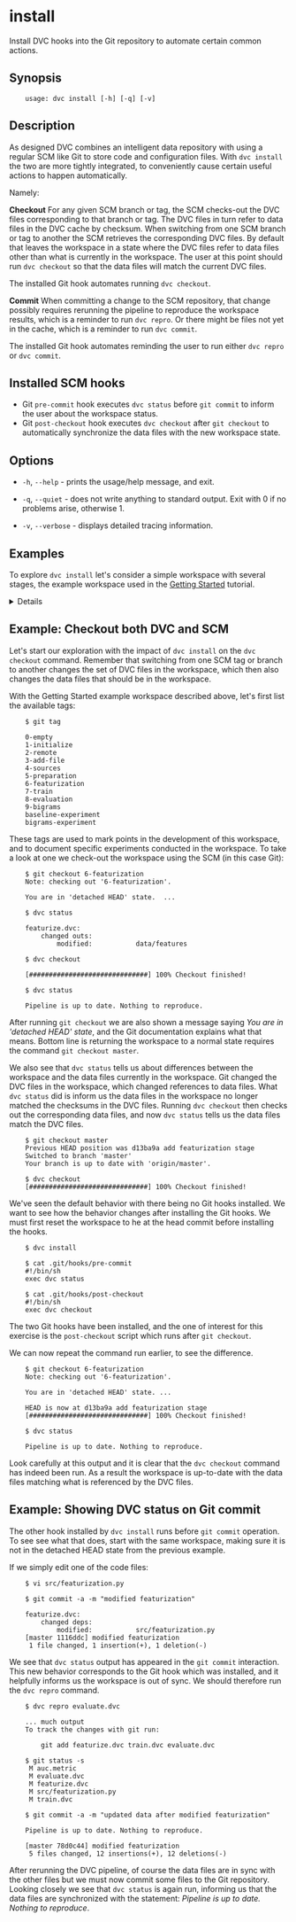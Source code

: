 # install

Install DVC hooks into the Git repository to automate certain common actions.

## Synopsis

```usage
    usage: dvc install [-h] [-q] [-v]
```

## Description

As designed DVC combines an intelligent data repository with using a regular SCM
like Git to store code and configuration files. With `dvc install` the two are
more tightly integrated, to conveniently cause certain useful actions to happen
automatically.

Namely:

**Checkout** For any given SCM branch or tag, the SCM checks-out the DVC files
corresponding to that branch or tag. The DVC files in turn refer to data files
in the DVC cache by checksum. When switching from one SCM branch or tag to
another the SCM retrieves the corresponding DVC files. By default that leaves
the workspace in a state where the DVC files refer to data files other than what
is currently in the workspace. The user at this point should run `dvc checkout`
so that the data files will match the current DVC files.

The installed Git hook automates running `dvc checkout`.

**Commit** When committing a change to the SCM repository, that change possibly
requires rerunning the pipeline to reproduce the workspace results, which is a
reminder to run `dvc repro`. Or there might be files not yet in the cache, which
is a reminder to run `dvc commit`.

The installed Git hook automates reminding the user to run either `dvc repro` or
`dvc commit`.

## Installed SCM hooks

- Git `pre-commit` hook executes `dvc status` before `git commit` to inform the
  user about the workspace status.
- Git `post-checkout` hook executes `dvc checkout` after `git checkout` to
  automatically synchronize the data files with the new workspace state.

## Options

- `-h`, `--help` - prints the usage/help message, and exit.

- `-q`, `--quiet` - does not write anything to standard output. Exit with 0 if
  no problems arise, otherwise 1.

- `-v`, `--verbose` - displays detailed tracing information.

## Examples

To explore `dvc install` let's consider a simple workspace with several stages,
the example workspace used in the [Getting Started](/doc/get-started) tutorial.

<details>

### Click and expand to setup the project

This step is optional, and you can run it only if you want to run this examples
in your environment. First, you need to download the project:

```dvc
    $ git clone https://github.com/iterative/example-get-started
```

Second, let's install the requirements. But before we do that, we **strongly**
recommend creating a virtual environment with `virtualenv` or a similar tool:

```dvc
    $ cd example-get-started
    $ virtualenv -p python3 .env
    $ source .env/bin/activate
```

Now, we can install requirements for the project:

```dvc
    $ pip install -r requirements.txt
```

Then download the precomputed data using:

```dvc
    $ dvc pull --all-branches --all-tags
```

This data will be retrieved from a preconfigured remote cache.

</details>

## Example: Checkout both DVC and SCM

Let's start our exploration with the impact of `dvc install` on the
`dvc checkout` command. Remember that switching from one SCM tag or branch to
another changes the set of DVC files in the workspace, which then also changes
the data files that should be in the workspace.

With the Getting Started example workspace described above, let's first list the
available tags:

```dvc
    $ git tag

    0-empty
    1-initialize
    2-remote
    3-add-file
    4-sources
    5-preparation
    6-featurization
    7-train
    8-evaluation
    9-bigrams
    baseline-experiment
    bigrams-experiment
```

These tags are used to mark points in the development of this workspace, and to
document specific experiments conducted in the workspace. To take a look at one
we check-out the workspace using the SCM (in this case Git):

```dvc
    $ git checkout 6-featurization
    Note: checking out '6-featurization'.

    You are in 'detached HEAD' state.  ...

    $ dvc status

    featurize.dvc:
        changed outs:
            modified:           data/features

    $ dvc checkout

    [##############################] 100% Checkout finished!

    $ dvc status

    Pipeline is up to date. Nothing to reproduce.
```

After running `git checkout` we are also shown a message saying _You are in
'detached HEAD' state_, and the Git documentation explains what that means.
Bottom line is returning the workspace to a normal state requires the command
`git checkout master`.

We also see that `dvc status` tells us about differences between the workspace
and the data files currently in the workspace. Git changed the DVC files in the
workspace, which changed references to data files. What `dvc status` did is
inform us the data files in the workspace no longer matched the checksums in the
DVC files. Running `dvc checkout` then checks out the corresponding data files,
and now `dvc status` tells us the data files match the DVC files.

```dvc
    $ git checkout master
    Previous HEAD position was d13ba9a add featurization stage
    Switched to branch 'master'
    Your branch is up to date with 'origin/master'.

    $ dvc checkout
    [##############################] 100% Checkout finished!
```

We've seen the default behavior with there being no Git hooks installed. We want
to see how the behavior changes after installing the Git hooks. We must first
reset the workspace to he at the head commit before installing the hooks.

```dvc
    $ dvc install

    $ cat .git/hooks/pre-commit
    #!/bin/sh
    exec dvc status

    $ cat .git/hooks/post-checkout
    #!/bin/sh
    exec dvc checkout
```

The two Git hooks have been installed, and the one of interest for this exercise
is the `post-checkout` script which runs after `git checkout`.

We can now repeat the command run earlier, to see the difference.

```dvc
    $ git checkout 6-featurization
    Note: checking out '6-featurization'.

    You are in 'detached HEAD' state. ...

    HEAD is now at d13ba9a add featurization stage
    [##############################] 100% Checkout finished!

    $ dvc status

    Pipeline is up to date. Nothing to reproduce.
```

Look carefully at this output and it is clear that the `dvc checkout` command
has indeed been run. As a result the workspace is up-to-date with the data files
matching what is referenced by the DVC files.

## Example: Showing DVC status on Git commit

The other hook installed by `dvc install` runs before `git commit` operation. To
see see what that does, start with the same workspace, making sure it is not in
the detached HEAD state from the previous example.

If we simply edit one of the code files:

```dvc
    $ vi src/featurization.py

    $ git commit -a -m "modified featurization"

    featurize.dvc:
        changed deps:
            modified:           src/featurization.py
    [master 1116ddc] modified featurization
     1 file changed, 1 insertion(+), 1 deletion(-)
```

We see that `dvc status` output has appeared in the `git commit` interaction.
This new behavior corresponds to the Git hook which was installed, and it
helpfully informs us the workspace is out of sync. We should therefore run the
`dvc repro` command.

```dvc
    $ dvc repro evaluate.dvc

    ... much output
    To track the changes with git run:

        git add featurize.dvc train.dvc evaluate.dvc

    $ git status -s
     M auc.metric
     M evaluate.dvc
     M featurize.dvc
     M src/featurization.py
     M train.dvc

    $ git commit -a -m "updated data after modified featurization"

    Pipeline is up to date. Nothing to reproduce.

    [master 78d0c44] modified featurization
     5 files changed, 12 insertions(+), 12 deletions(-)
```

After rerunning the DVC pipeline, of course the data files are in sync with the
other files but we must now commit some files to the Git repository. Looking
closely we see that `dvc status` is again run, informing us that the data files
are synchronized with the statement: _Pipeline is up to date. Nothing to
reproduce_.
